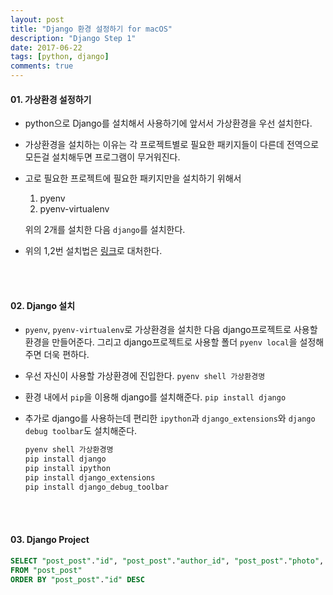 ```yaml
---
layout: post
title: "Django 환경 설정하기 for macOS"
description: "Django Step 1"
date: 2017-06-22
tags: [python, django]
comments: true
---
```




#### 01. 가상환경 설정하기

- python으로 Django를 설치해서 사용하기에 앞서서 가상환경을 우선 설치한다.

- 가상환경을 설치하는 이유는 각 프로젝트별로 필요한 패키지들이 다른데 전역으로 모든걸 설치해두면 프로그램이 무거워진다.

- 고로 필요한 프로젝트에 필요한 패키지만을 설치하기 위해서 

  1. pyenv
  2. pyenv-virtualenv

  위의 2개를 설치한 다음 `django`를 설치한다.

- 위의 1,2번 설치법은 [링크](https://pignuante.github.io/2017-05-31/python-가상환경설정/)로 대처한다.


<br><br>

#### 02. Django 설치

- `pyenv`, `pyenv-virtualenv`로 가상환경을 설치한 다음 django프로젝트로 사용할 환경을 만들어준다. 그리고 django프로젝트로 사용할 폴더 `pyenv local`을 설정해주면 더욱 편하다.

- 우선 자신이 사용할 가상환경에 진입한다. `pyenv shell 가상환경명`

- 환경 내에서 `pip`을 이용해 django를 설치해준다. `pip install django`

- 추가로 django를 사용하는데 편리한 `ipython`과  `django_extensions`와 `django debug toolbar`도 설치해준다.

  ```powershell
  pyenv shell 가상환경명
  pip install django
  pip install ipython
  pip install django_extensions
  pip install django_debug_toolbar
  ```

<br><br>

#### 03. Django Project







```sql
SELECT "post_post"."id", "post_post"."author_id", "post_post"."photo", "post_post"."created_date", "post_post"."modified_date", "post_post"."my_comment_id" 
FROM "post_post" 
ORDER BY "post_post"."id" DESC

```



















